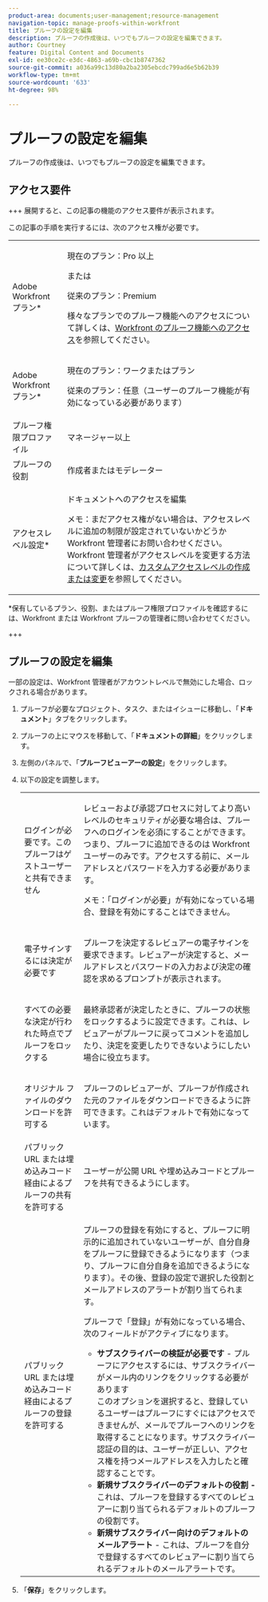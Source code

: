 ```yaml
---
product-area: documents;user-management;resource-management
navigation-topic: manage-proofs-within-workfront
title: プルーフの設定を編集
description: プルーフの作成後は、いつでもプルーフの設定を編集できます。
author: Courtney
feature: Digital Content and Documents
exl-id: ee30ce2c-e3dc-4863-a69b-cbc1b8747362
source-git-commit: a036a99c13d80a2ba2305ebcdc799ad6e5b62b39
workflow-type: tm+mt
source-wordcount: '633'
ht-degree: 98%

---
```


# プルーフの設定を編集

プルーフの作成後は、いつでもプルーフの設定を編集できます。

## アクセス要件

+++ 展開すると、この記事の機能のアクセス要件が表示されます。

この記事の手順を実行するには、次のアクセス権が必要です。

<table style="table-layout:auto"> 
 <col> 
 <col> 
 <tbody> 
  <tr> 
   <td role="rowheader">Adobe Workfront プラン*</td> 
   <td> <p>現在のプラン：Pro 以上</p> <p>または</p> <p>従来のプラン：Premium</p> <p>様々なプランでのプルーフ機能へのアクセスについて詳しくは、<a href="/help/quicksilver/administration-and-setup/manage-workfront/configure-proofing/access-to-proofing-functionality.md" class="MCXref xref">Workfront のプルーフ機能へのアクセス</a>を参照してください。</p> </td> 
  </tr> 
  <tr> 
   <td role="rowheader">Adobe Workfront プラン*</td> 
   <td> <p>現在のプラン：ワークまたはプラン</p> <p>従来のプラン：任意（ユーザーのプルーフ機能が有効になっている必要があります）</p> </td> 
  </tr> 
  <tr> 
   <td role="rowheader">プルーフ権限プロファイル </td> 
   <td>マネージャー以上</td> 
  </tr> 
  <tr> 
   <td role="rowheader">プルーフの役割</td> 
   <td>作成者またはモデレーター</td> 
  </tr> 
  <tr> 
   <td role="rowheader">アクセスレベル設定*</td> 
   <td> <p>ドキュメントへのアクセスを編集</p> <p>メモ：まだアクセス権がない場合は、アクセスレベルに追加の制限が設定されていないかどうか Workfront 管理者にお問い合わせください。Workfront 管理者がアクセスレベルを変更する方法について詳しくは、<a href="../../../administration-and-setup/add-users/configure-and-grant-access/create-modify-access-levels.md" class="MCXref xref">カスタムアクセスレベルの作成または変更</a>を参照してください。</p> </td> 
  </tr> 
 </tbody> 
</table>

&#42;保有しているプラン、役割、またはプルーフ権限プロファイルを確認するには、Workfront または Workfront プルーフの管理者に問い合わせてください。

+++

## プルーフの設定を編集

一部の設定は、Workfront 管理者がアカウントレベルで無効にした場合、ロックされる場合があります。

1. プルーフが必要なプロジェクト、タスク、またはイシューに移動し、「**ドキュメント**」タブをクリックします。
1. プルーフの上にマウスを移動して、「**ドキュメントの詳細**」をクリックします。
1. 左側のパネルで、「**プルーフビューアーの設定**」をクリックします。
1. 以下の設定を調整します。

   <table style="table-layout:auto"> 
    <col> 
    <col> 
    <tbody> 
     <tr> 
      <td role="rowheader">ログインが必要です。このプルーフはゲストユーザーと共有できません</td> 
      <td> <p>レビューおよび承認プロセスに対してより高いレベルのセキュリティが必要な場合は、プルーフへのログインを必須にすることができます。つまり、プルーフに追加できるのは Workfront ユーザーのみです。アクセスする前に、メールアドレスとパスワードを入力する必要があります。</p> <p>メモ：<em style="font-style: normal;">「ログインが必要」が有効になっている場合、登録を有効にすることはできません。</em> </p> </td> 
     </tr> 
     <tr> 
      <td role="rowheader">電子サインするには決定が必要です</td> 
      <td> <p>プルーフを決定するレビュアーの電子サインを要求できます。レビュアーが決定すると、メールアドレスとパスワードの入力および決定の確認を求めるプロンプトが表示されます。</p> </td> 
     </tr> 
     <tr> 
      <td role="rowheader">すべての必要な決定が行われた時点でプルーフをロックする</td> 
      <td> <p>最終承認者が決定したときに、プルーフの状態をロックするように設定できます。これは、レビュアーがプルーフに戻ってコメントを追加したり、決定を変更したりできないようにしたい場合に役立ちます。</p> </td> 
     </tr> 
     <tr> 
      <td role="rowheader">オリジナル ファイルのダウンロードを許可する</td> 
      <td> <p>プルーフのレビュアーが、プルーフが作成された元のファイルをダウンロードできるように許可できます。これはデフォルトで有効になっています。</p> </td> 
     </tr> 
     <tr> 
      <td role="rowheader">パブリック URL または埋め込みコード経由によるプルーフの共有を許可する</td> 
      <td>ユーザーが公開 URL や埋め込みコードとプルーフを共有できるようにします。 </td> 
     </tr> 
     <tr> 
      <td role="rowheader">パブリック URL または埋め込みコード経由によるプルーフの登録を許可する</td> 
      <td> <p>プルーフの登録を有効にすると、プルーフに明示的に追加されていないユーザーが、自分自身をプルーフに登録できるようになります（つまり、プルーフに自分自身を追加できるようになります）。その後、登録の設定で選択した役割とメールアドレスのアラートが割り当てられます。</p> <p>プルーフで「登録」が有効になっている場合、次のフィールドがアクティブになります。</p> 
       <ul> 
        <li><strong>サブスクライバーの検証が必要です</strong> - プルーフにアクセスするには、サブスクライバーがメール内のリンクをクリックする必要があります<br>このオプションを選択すると、登録しているユーザーはプルーフにすぐにはアクセスできませんが、メールでプルーフへのリンクを取得することになります。サブスクライバー認証の目的は、ユーザーが正しい、アクセス権を持つメールアドレスを入力したと確認することです。</li> 
        <li><strong>新規サブスクライバーのデフォルトの役割 -</strong> これは、プルーフを登録するすべてのレビュアーに割り当てられるデフォルトのプルーフの役割です。</li> 
        <li><strong>新規サブスクライバー向けのデフォルトのメールアラート</strong> - これは、プルーフを自分で登録するすべてのレビュアーに割り当てられるデフォルトのメールアラートです。</li> 
       </ul> </td> 
     </tr> 
    </tbody> 
   </table>

1. 「**保存**」をクリックします。

 
